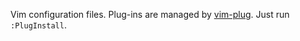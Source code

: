 Vim configuration files. Plug-ins are managed by [vim-plug](https://github.com/junegunn/vim-plug). Just run `:PlugInstall`.

